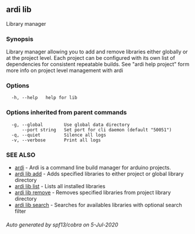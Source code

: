 ## ardi lib

Library manager

### Synopsis


Library manager allowing you to add and remove libraries either globally or at the project level. Each project can be configured with its own list of dependencies for consistent repeatable builds. See "ardi help project" form more info on project level management with ardi

### Options

```
  -h, --help   help for lib
```

### Options inherited from parent commands

```
  -g, --global        Use global data directory
      --port string   Set port for cli daemon (default "50051")
  -q, --quiet         Silence all logs
  -v, --verbose       Print all logs
```

### SEE ALSO

* [ardi](ardi.md)	 - Ardi is a command line build manager for arduino projects.
* [ardi lib add](ardi_lib_add.md)	 - Adds specified libraries to either project or global library directory
* [ardi lib list](ardi_lib_list.md)	 - Lists all installed libraries
* [ardi lib remove](ardi_lib_remove.md)	 - Removes specified libraries from project library directory
* [ardi lib search](ardi_lib_search.md)	 - Searches for availables libraries with optional search filter

###### Auto generated by spf13/cobra on 5-Jul-2020
